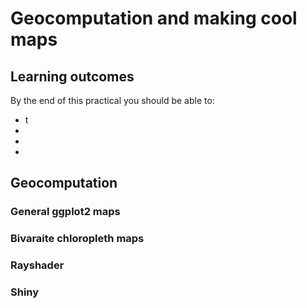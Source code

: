 # Geocomputation and making cool maps

## Learning outcomes

By the end of this practical you should be able to:

* t
* 
* 
* 

## Geocomputation 



### General ggplot2 maps




### Bivaraite chloropleth maps

### Rayshader

### Shiny

